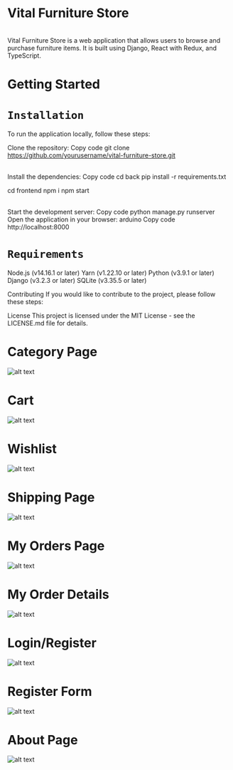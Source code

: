 # Vital Furniture Store
<br>
Vital Furniture Store is a web application that allows users to browse and purchase furniture items. It is built using Django, React with Redux, and TypeScript.

# Getting Started
# `Installation`
To run the application locally, follow these steps:

Clone the repository:
Copy code
git clone https://github.com/yourusername/vital-furniture-store.git

<br>
Install the dependencies:
Copy code
cd back
pip install -r requirements.txt

cd frontend
npm i
npm start


<br>
Start the development server:
Copy code
python manage.py runserver

<br>
Open the application in your browser:
arduino
Copy code
http://localhost:8000



# `Requirements`
Node.js (v14.16.1 or later)
Yarn (v1.22.10 or later)
Python (v3.9.1 or later)
Django (v3.2.3 or later)
SQLite (v3.35.5 or later)

Contributing
If you would like to contribute to the project, please follow these steps:


License
This project is licensed under the MIT License - see the LICENSE.md file for details.

# Category Page
![alt text](./Screenshot_1.png "Screenshot Title")

# Cart 
![alt text](./cart.png "Screenshot Title")

# Wishlist
![alt text](./Screenshot_3.png "Screenshot Title")

# Shipping Page
![alt text](./shipping.png "Screenshot Title")

# My Orders Page
![alt text](./Screenshot_2.png "Screenshot Title")

# My Order Details
![alt text](./Screenshot_10.png "Screenshot Title")

# Login/Register
![alt text](./Screenshot_11.png "Screenshot Title")

# Register Form
![alt text](./Screenshot_12.png "Screenshot Title")

# About Page
![alt text](./aboutPage.png "Screenshot Title")


